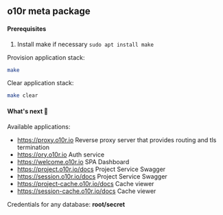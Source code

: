 ## o10r meta package

#### Prerequisites
1. Install make if necessary ```sudo apt install make```

Provision application stack:
```bash
make
```

Clear application stack:
```bash
make clear
```

#### What's next 🎈

Available applications:

*  https://proxy.o10r.io Reverse proxy server that provides routing and tls termination
*  https://ory.o10r.io Auth service
*  https://welcome.o10r.io SPA Dashboard
*  https://project.o10r.io/docs Project Service Swagger
*  https://session.o10r.io/docs Project Service Swagger
*  https://project-cache.o10r.io/docs Cache viewer
*  https://session-cache.o10r.io/docs Cache viewer


Credentials for any database: **root/secret**

